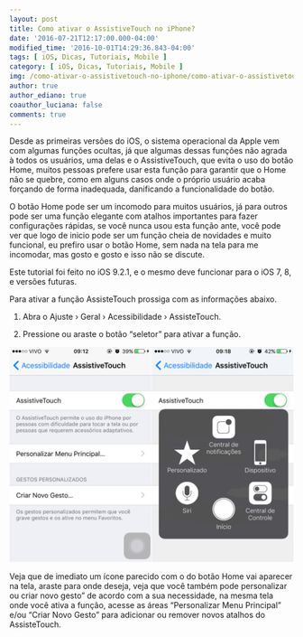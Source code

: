 ```yaml
---
layout: post
title: Como ativar o AssistiveTouch no iPhone?
date: '2016-07-21T12:17:00.000-04:00'
modified_time: '2016-10-01T14:29:36.843-04:00'
tags: [ iOS, Dicas, Tutoriais, Mobile ]
category: [ iOS, Dicas, Tutoriais, Mobile ]
img: /como-ativar-o-assistivetouch-no-iphone/como-ativar-o-assistivetouch-no-iphone.jpg
author: true
author_ediano: true
coauthor_luciana: false
comments: true
---
```


Desde as primeiras versões do iOS, o sistema operacional da Apple vem com algumas funções ocultas, já que algumas dessas funções não agrada à todos os usuários, uma delas e o AssistiveTouch, que evita o uso do botão Home, muitos pessoas prefere usar esta função para garantir que o Home não se quebre, como em alguns casos onde o próprio usuário acaba forçando de forma inadequada, danificando a funcionalidade do botão.

O botão Home pode ser um incomodo para muitos usuários, já para outros pode ser uma função elegante com atalhos importantes para fazer configurações rápidas, se você nunca usou esta função ante, você pode ver que logo de inicio pode ser um função cheia de novidades e muito funcional, eu prefiro usar o botão Home, sem nada na tela para me incomodar, mas gosto e gosto e isso não se discute.

Este tutorial foi feito no iOS 9.2.1, e o mesmo deve funcionar para o iOS 7, 8, e versões futuras.

Para ativar a função AssisteTouch prossiga com as informações abaixo.

1. Abra o Ajuste › Geral › Acessibilidade › AssisteTouch.

2. Pressione ou araste o botão “seletor” para ativar a função.

![AssistiveTouch](/img/post/como-ativar-o-assistivetouch-no-iphone/assistivetouch.png)

Veja que de imediato um ícone parecido com o do botão Home vai aparecer na tela, araste para onde deseja, veja que você também pode personalizar ou criar novo gesto” de acordo com a sua necessidade, na mesma tela onde você ativa a função, acesse as áreas “Personalizar Menu Principal” e/ou “Criar Novo Gesto” para adicionar ou remover novos atalhos do AssisteTouch.